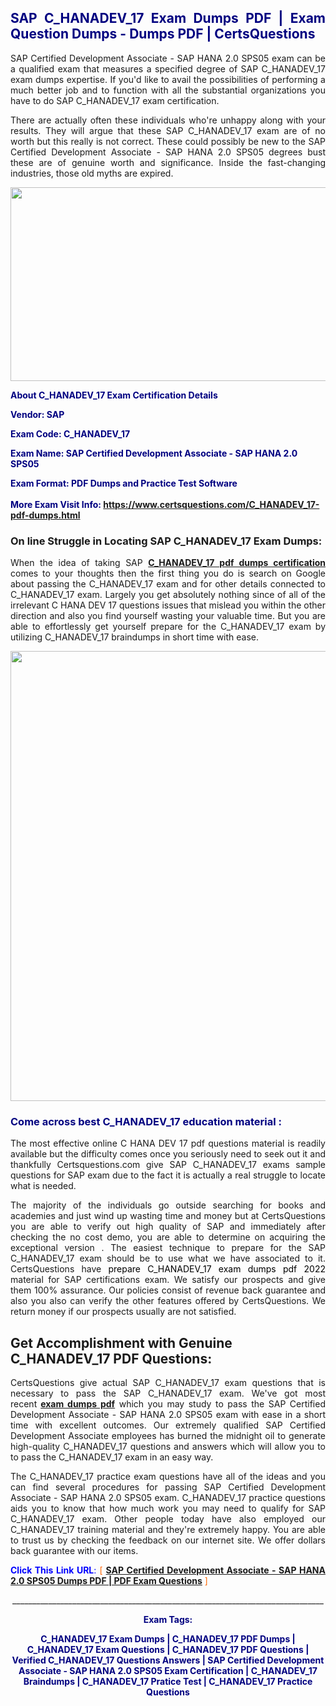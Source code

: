 <h2 style="text-align: justify;"><span style="color: #000080;">SAP C_HANADEV_17 Exam Dumps PDF | Exam Question Dumps - Dumps PDF | CertsQuestions</span></h2>
<p style="text-align: justify;">SAP Certified Development Associate - SAP HANA 2.0 SPS05 exam can be a qualified exam that measures a specified degree of SAP  C_HANADEV_17 exam dumps expertise. If you'd like to avail the possibilities of performing a much better job and to function with all the substantial organizations you have to do SAP C_HANADEV_17 exam certification.</p>
<p style="text-align: justify;">There are actually often these individuals who're unhappy along with your results. They will argue that these SAP  C_HANADEV_17 exam are of no worth but this really is not correct. These could possibly be new to the SAP Certified Development Associate - SAP HANA 2.0 SPS05 degrees bust these are of genuine worth and significance. Inside the fast-changing industries, those old myths are expired.</p>
<p><img style="display: block; margin-left: auto; margin-right: auto;" src="https://i.imgur.com/eaP4ae9.png" width="840" height="310" /></p>
<p><span style="color: #000080;"><strong>About C_HANADEV_17 Exam Certification Details</strong></span></p>
<p><span style="color: #000080;"><strong>Vendor: SAP<br /></strong></span></p>
<p><span style="color: #000080;"><strong>Exam Code: C_HANADEV_17</strong></span></p>
<p><span style="color: #000080;"><strong>Exam Name: SAP Certified Development Associate - SAP HANA 2.0 SPS05</strong></span></p>
<p><span style="color: #000080;"><strong>Exam Format: PDF Dumps and Practice Test Software<br /><br />More Exam Visit Info: <span style="color: #ff6600;"><a href="https://www.certsquestions.com/C_HANADEV_17-pdf-dumps.html">https://www.certsquestions.com/C_HANADEV_17-pdf-dumps.html</a></span></strong></span></p>
<h3>On line Struggle in Locating SAP C_HANADEV_17 Exam Dumps:</h3>
<p style="text-align: justify;">When the idea of taking SAP <a href="https://www.certsquestions.com/C_HANADEV_17-pdf-dumps.html"><strong> C_HANADEV_17 pdf dumps certification</strong></a> comes to your thoughts then the first thing you do is search on Google about passing the C_HANADEV_17 exam and for other details connected to C_HANADEV_17 exam. Largely you get absolutely nothing since of all of the irrelevant C HANA DEV 17 questions issues that mislead you within the other direction and also you find yourself wasting your valuable time. But you are able to effortlessly get yourself prepare for the C_HANADEV_17 exam by utilizing C_HANADEV_17 braindumps in short time with ease.</p>
<p><a href="https://www.certsquestions.com/C_HANADEV_17-pdf-dumps.html"><img style="display: block; margin-left: auto; margin-right: auto;" src="https://i.imgur.com/pxhoKQ2.png" width="720" /></a></p>
<h3><span style="color: #000080;">Come across best  C_HANADEV_17 education material :</span></h3>
<p style="text-align: justify;">The most effective online C HANA DEV 17 pdf questions material is readily available but the difficulty comes once you seriously need to seek out it and thankfully Certsquestions.com give SAP C_HANADEV_17 exams sample questions for SAP  exam due to the fact it is actually a real struggle to locate what is needed.</p>
<p style="text-align: justify;">The majority of the individuals go outside searching for books and academies and just wind up wasting time and money but at CertsQuestions you are able to verify out high quality of SAP  and immediately after checking the no cost demo, you are able to determine on acquiring the exceptional version . The easiest technique to prepare for the SAP C_HANADEV_17 exam should be to use what we have associated to it. CertsQuestions have <span style="color: #000000;">prepare C_HANADEV_17 exam dumps pdf 2022</span> material for SAP certifications exam. We satisfy our prospects and give them 100% assurance. Our policies consist of revenue back guarantee and also you also can verify the other features offered by CertsQuestions. We return money if our prospects usually are not satisfied.</p>
<h2>Get Accomplishment with Genuine C_HANADEV_17 PDF Questions:</h2>
<p style="text-align: justify;">CertsQuestions give actual SAP C_HANADEV_17 exam questions that is necessary to pass the SAP  C_HANADEV_17 exam. We've got most recent<strong>&nbsp;<a href="https://www.certsquestions.com/">exam dumps pdf</a></strong>&nbsp;which you may study to pass the SAP Certified Development Associate - SAP HANA 2.0 SPS05 exam with ease in a short time with excellent outcomes. Our extremely qualified SAP Certified Development Associate employees has burned the midnight oil to generate high-quality C_HANADEV_17 questions and answers which will allow you to to pass the C_HANADEV_17 exam in an easy way.</p>
<p style="text-align: justify;">The C_HANADEV_17 practice exam questions have all of the ideas and you can find several procedures for passing SAP Certified Development Associate - SAP HANA 2.0 SPS05 exam. C_HANADEV_17 practice questions aids you to know that how much work you may need to qualify for SAP  C_HANADEV_17 exam. Other people today have also employed our C_HANADEV_17 training material and they're extremely happy. You are able to trust us by checking the feedback on our internet site. We offer dollars back guarantee with our items.</p>
<p style="text-align: justify;"><span style="color: #0000ff;"><strong>Click This Link URL</strong>:</span> <span style="color: #ff6600;">[ <strong><a href="https://www.certsquestions.com/sap-certified-development-associate-certification.html">SAP Certified Development Associate - SAP HANA 2.0 SPS05 Dumps PDF | PDF Exam Questions</a></strong> ]</span></p>
<p style="text-align: center;">______________________________________________________________________________</p>
<p style="text-align: center;"><span style="color: #000080;"><strong>Exam Tags:</strong></span></p>
<p style="text-align: center;"><span style="color: #000080;"><strong>C_HANADEV_17 Exam Dumps | C_HANADEV_17 PDF Dumps | C_HANADEV_17 Exam Questions | C_HANADEV_17 PDF Questions | Verified C_HANADEV_17 Questions Answers | SAP Certified Development Associate - SAP HANA 2.0 SPS05 Exam Certification | C_HANADEV_17 Braindumps | C_HANADEV_17 Pratice Test | C_HANADEV_17 Practice Questions</strong></span></p>
